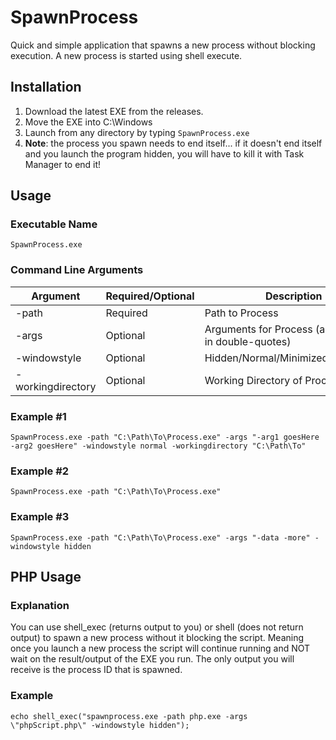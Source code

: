 # SpawnProcess
Quick and simple application that spawns a new process without blocking execution.  A new process is started using shell execute.

## Installation
1. Download the latest EXE from the releases.
2. Move the EXE into C:\Windows
3. Launch from any directory by typing `SpawnProcess.exe`
4. **Note**: the process you spawn needs to end itself... if it doesn't end itself and you launch the program hidden, you will have to kill it with Task Manager to end it!

## Usage
### Executable Name
`SpawnProcess.exe`
### Command Line Arguments

|Argument|Required/Optional|Description|
|--|--|--|
|-path|Required|Path to Process|
|-args|Optional|Arguments for Process (args must be in double-quotes)|
|-windowstyle|Optional|Hidden/Normal/Minimized/Maximized|
|-workingdirectory|Optional|Working Directory of Process|

### Example #1
`SpawnProcess.exe -path "C:\Path\To\Process.exe" -args "-arg1 goesHere -arg2 goesHere" -windowstyle normal -workingdirectory "C:\Path\To"`

### Example #2
`SpawnProcess.exe -path "C:\Path\To\Process.exe"`

### Example #3
`SpawnProcess.exe -path "C:\Path\To\Process.exe" -args "-data -more" -windowstyle hidden`

## PHP Usage

### Explanation
You can use shell_exec (returns output to you) or shell (does not return output) to spawn a new process without it blocking the script. Meaning once you launch a new process the script will continue running and NOT wait on the result/output of the EXE you run. The only output you will receive is the process ID that is spawned.

### Example
`echo shell_exec("spawnprocess.exe -path php.exe -args \"phpScript.php\" -windowstyle hidden");`
